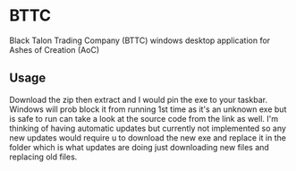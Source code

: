 # BTTC
Black Talon Trading Company (BTTC) windows desktop application for Ashes of Creation (AoC)

## Usage
Download the zip then extract and I would pin the exe to your taskbar. Windows will prob block it from running 1st time as it's an unknown exe but is safe to run can take a look at the source code from the link as well. I'm thinking of having automatic updates but currently not implemented so any new updates would require u to download the new exe and replace it in the folder which is what updates are doing just downloading new files and replacing old files.
